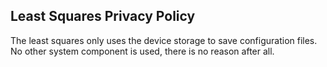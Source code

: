 ## Least Squares Privacy Policy

The least squares only uses the device storage to save configuration files. No other system component is used, there is no reason after all.